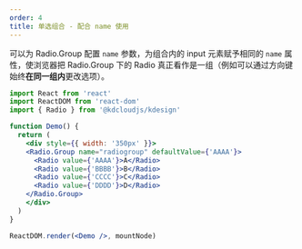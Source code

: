 ```yaml
---
order: 4
title: 单选组合 - 配合 name 使用
---
```


可以为 Radio.Group 配置 `name` 参数，为组合内的 input 元素赋予相同的 `name` 属性，使浏览器把 Radio.Group 下的 Radio 真正看作是一组（例如可以通过方向键始终**在同一组内**更改选项）。

```jsx
import React from 'react'
import ReactDOM from 'react-dom'
import { Radio } from '@kdcloudjs/kdesign'

function Demo() {
  return (
    <div style={{ width: '350px' }}>
    <Radio.Group name="radiogroup" defaultValue={'AAAA'}>
      <Radio value={'AAAA'}>A</Radio>
      <Radio value={'BBBB'}>B</Radio>
      <Radio value={'CCCC'}>C</Radio>
      <Radio value={'DDDD'}>D</Radio>
    </Radio.Group>
    </div>
  )
}

ReactDOM.render(<Demo />, mountNode)
```
